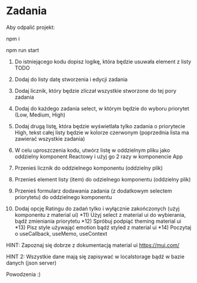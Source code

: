 # Zadania

Aby odpalić projekt:

npm i

npm run start

1. Do istniejącego kodu dopisz logikę, która będzie usuwała element z listy TODO
2. Dodaj do listy datę stworzenia i edycji zadania
3. Dodaj licznik, który będzie zliczał wszystkie stworzone do tej pory zadania
4. Dodaj do każdego zadania select, w którym będzie do wyboru priorytet (Low, Medium, High)
5. Dodaj drugą listę, która będzie wyświetlała tylko zadania o priorytecie High, tekst całej listy będzie w kolorze czerwonym (poprzednia lista ma zawierać wszystkie zadania)

6. W celu uproszczenia kodu, utwórz listę w oddzielnym pliku jako oddzielny komponent Reactowy i użyj go 2 razy w komponencie App
7. Przenieś licznik do oddzielnego komponentu (oddzielny plik)
8. Przenieś element listy (item) do odzielnego komponentu (oddzielny plik)
9. Przenieś formularz dodawania zadania (z dodatkowym selectem priorytetu) do oddzielnego komponentu
10. Dodaj opcję Ratingu do zadań tylko i wyłącznie zakończonych (użyj komponentu z material ui)
    *11) Użyj select z material ui do wybierania, bądź zmieniania priorytetu
    *12) Spróbuj podpiąć theming material ui
    *13) Pisz style używająć emotion bądź styled z material ui
    *14) Poczytaj o useCallback, useMemo, useContext

HINT: Zapoznaj się dobrze z dokumentacją material ui
https://mui.com/

HINT 2: Wszystkie dane mają się zapisywać w localstorage bądź w bazie danych (json server)

Powodzenia :)
